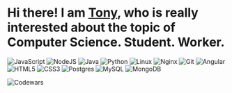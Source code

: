 # Hi there! I am [Tony](https://github.com/TonySatrem), who is really interested about the topic of Computer Science. Student. Worker.

![JavaScript](https://img.shields.io/badge/javascript-%23323330.svg?style=for-the-badge&logo=javascript&logoColor=%23F7DF1E)  ![NodeJS](https://img.shields.io/badge/node.js-6DA55F?style=for-the-badge&logo=node.js&logoColor=white)  ![Java](https://img.shields.io/badge/java-%23ED8B00.svg?style=for-the-badge&logo=openjdk&logoColor=white)  ![Python](https://img.shields.io/badge/python-3670A0?style=for-the-badge&logo=python&logoColor=ffdd54)  ![Linux](https://img.shields.io/badge/Linux-FCC624?style=for-the-badge&logo=linux&logoColor=black)  ![Nginx](https://img.shields.io/badge/nginx-%23009639.svg?style=for-the-badge&logo=nginx&logoColor=white)  ![Git](https://img.shields.io/badge/git-%23F05033.svg?style=for-the-badge&logo=git&logoColor=white)  ![Angular](https://img.shields.io/badge/angular-%23DD0031.svg?style=for-the-badge&logo=angular&logoColor=white)  ![HTML5](https://img.shields.io/badge/html5-%23E34F26.svg?style=for-the-badge&logo=html5&logoColor=white)  ![CSS3](https://img.shields.io/badge/css3-%231572B6.svg?style=for-the-badge&logo=css3&logoColor=white) ![Postgres](https://img.shields.io/badge/postgres-%23316192.svg?style=for-the-badge&logo=postgresql&logoColor=white)  ![MySQL](https://img.shields.io/badge/mysql-%2300f.svg?style=for-the-badge&logo=mysql&logoColor=white)  ![MongoDB](https://img.shields.io/badge/MongoDB-%234ea94b.svg?style=for-the-badge&logo=mongodb&logoColor=white)

![Codewars](https://github.r2v.ch/codewars?user=TonySatrem&name=true&top_languages=true&stroke=%23b362ff&theme=purple_dark)
